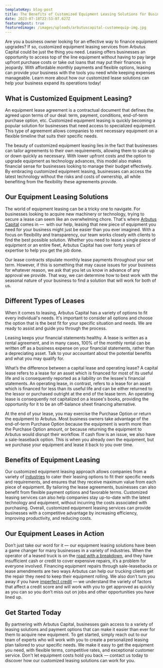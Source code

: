 ```yaml
---
templateKey: blog-post
title: The Benefits of Customized Equipment Leasing Solutions for Businesses
date: 2023-07-18T22:53:07.627Z
featuredpost: true
featuredimage: /images/uploads/arbutuscapital-customequip-img.jpg
---
```

Are you a business owner looking for an effective way to finance equipment upgrades? If so, customized equipment leasing services from Arbutus Capital could be just the thing you need. Leasing offers businesses an opportunity to access top of the line equipment without having to pay large upfront purchase costs or take out loans that may put their finances in jeopardy. With affordable monthly payments and flexible options, leasing can provide your business with the tools you need while keeping expenses manageable. Learn more about how our customized lease solutions can help your business expand its operations today!

## What is Customized Equipment Leasing?

An equipment lease agreement is a contractual document that defines the agreed upon terms of our deal: term, payment, conditions, end-of-term purchase option, etc. Customized equipment leasing is quickly becoming a popular solution for businesses that need access to specialized equipment. This type of agreement allows companies to rent necessary equipment on a flexible timeline that suits their specific needs. 



The beauty of customized equipment leasing lies in the fact that businesses can tailor agreements to their own requirements, allowing them to scale up or down quickly as necessary. With lower upfront costs and the option to upgrade equipment as technology advances, this model also makes financial sense for businesses looking to manage their budget effectively. By embracing customized equipment leasing, businesses can access the latest technology without the risks and costs of ownership, all while benefiting from the flexibility these agreements provide.

## Our Equipment Leasing Solutions

The world of equipment leasing can be a tricky one to navigate. For businesses looking to acquire new machinery or technology, trying to secure a lease can seem like an overwhelming chore. That's where [Arbutus Capital](https://arbutuscapital.com/about-us) comes in —  with our help, leasing that new piece of equipment you need for your business might just be easier than you ever imagined. With a focus on flexibility and transparency, our team works closely with clients to find the best possible solution. Whether you need to lease a single piece of equipment or an entire fleet, Arbutus Capital has over forty years of expertise to help you get the job done. 

Our lease contracts stipulate monthly lease payments throughout your set term. However, if this is something that may cause issues for your business for whatever reason, we ask that you let us know in advance of any approval we provide. That way, we can determine how to best work with the seasonal nature of your business to find a solution that will work for both of us.

## Different Types of Leases

When it comes to leasing, Arbutus Capital has a variety of options to fit every individual's needs. It's important to consider all options and choose the option that is the best fit for your specific situation and needs. We are ready to assist and guide you through the process.

Leasing keeps your financial statements healthy. A lease is written as a rental agreement, and in many cases, 100% of the monthly rental can be written off as a business expense on your financial statements, rather than a depreciating asset. Talk to your accountant about the potential benefits and what you may qualify for.

What’s the difference between a capital lease and operating lease? A capital lease refers to a lease for an asset which is financed for most of its useful life and is consequently reported as a liability on the lessee's financial statements. An operating lease, in contrast, refers to a lease for an asset which is financed for less than its useful life and can be either returned to the lessor or purchased outright at the end of the lease term. An operating lease is consequently not capitalized on a lessee's books, providing the opportunity for it to be an off-balance sheet financing alternative.

At the end of your lease, you may exercise the Purchase Option or return the equipment to Arbutus. Most business owners take advantage of the end-of-term Purchase Option because the equipment is worth more than the Purchase Option amount, or because returning the equipment to Arbutus would disrupt their workflow. If cash flow is an issue, we also have a sale-leaseback option. This is when you already own the equipment, but we purchase your equipment and lease it back to you over time.

## Benefits of Equipment Leasing

Our customized equipment leasing approach allows companies from a variety of [industries](https://arbutuscapital.com/industries) to cater their leasing options to fit their specific needs and requirements, and ensures that they receive maximum value from each piece of equipment. By tailoring the lease agreements, businesses can also benefit from flexible payment options and favorable terms. Customized leasing services can also help companies stay up-to-date with the latest technology and equipment, without incurring the costs associated with purchasing. Overall, customized equipment leasing services can provide businesses with a competitive advantage by increasing efficiency, improving productivity, and reducing costs.

## Our Equipment Leases in Action

Don’t just take our word for it — our equipment leasing solutions have been a game changer for many businesses in a variety of industries. When the operator of a leased truck is on the [road with a breakdown](https://arbutuscapital.com/success-stories/a-sticky-situation/), and they have insufficient cash or credit to cover expensive repairs, it’s a problem for everyone involved. Financing equipment repairs through sale-leasebacks or lease amendments are two ways Arbutus can help our trucking clients get the repair they need to keep their equipment rolling. We also don’t turn you away if you have [imperfect credit](https://arbutuscapital.com/success-stories/from-imperfect-credit-to-a-perfect-solution/) — we understand the variety of factors that affect a credit score and will work with you to get approved as quickly as you can so you don’t miss out on jobs and other opportunities you have lined up.

## Get Started Today

By partnering with Arbutus Capital, businesses gain access to a variety of leasing solutions and payment options that can make it easier than ever for them to acquire new equipment. To get started, simply reach out to our team of experts who will work with you to create a personalized leasing plan tailored to your specific needs. We make it easy to get the equipment you need, with flexible terms, competitive rates, and exceptional customer service. Don't let equipment costs hold you back — contact us today to discover how our customized leasing solutions can work for you.